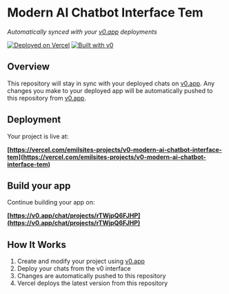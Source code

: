 # Modern AI Chatbot Interface Tem

*Automatically synced with your [v0.app](https://v0.app) deployments*

[![Deployed on Vercel](https://img.shields.io/badge/Deployed%20on-Vercel-black?style=for-the-badge&logo=vercel)](https://vercel.com/emilsites-projects/v0-modern-ai-chatbot-interface-tem)
[![Built with v0](https://img.shields.io/badge/Built%20with-v0.app-black?style=for-the-badge)](https://v0.app/chat/projects/rTWjpQ6FJHP)

## Overview

This repository will stay in sync with your deployed chats on [v0.app](https://v0.app).
Any changes you make to your deployed app will be automatically pushed to this repository from [v0.app](https://v0.app).

## Deployment

Your project is live at:

**[https://vercel.com/emilsites-projects/v0-modern-ai-chatbot-interface-tem](https://vercel.com/emilsites-projects/v0-modern-ai-chatbot-interface-tem)**

## Build your app

Continue building your app on:

**[https://v0.app/chat/projects/rTWjpQ6FJHP](https://v0.app/chat/projects/rTWjpQ6FJHP)**

## How It Works

1. Create and modify your project using [v0.app](https://v0.app)
2. Deploy your chats from the v0 interface
3. Changes are automatically pushed to this repository
4. Vercel deploys the latest version from this repository